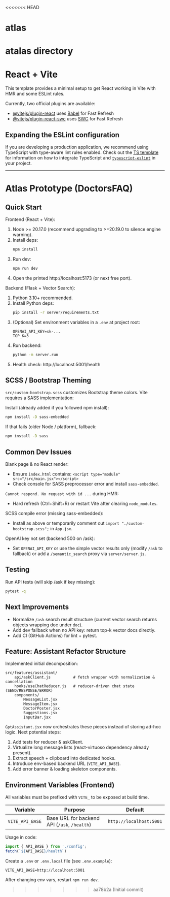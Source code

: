 <<<<<<< HEAD
# atlas
atalas directory
=======
# React + Vite

This template provides a minimal setup to get React working in Vite with HMR and some ESLint rules.

Currently, two official plugins are available:

- [@vitejs/plugin-react](https://github.com/vitejs/vite-plugin-react/blob/main/packages/plugin-react) uses [Babel](https://babeljs.io/) for Fast Refresh
- [@vitejs/plugin-react-swc](https://github.com/vitejs/vite-plugin-react/blob/main/packages/plugin-react-swc) uses [SWC](https://swc.rs/) for Fast Refresh

## Expanding the ESLint configuration

If you are developing a production application, we recommend using TypeScript with type-aware lint rules enabled. Check out the [TS template](https://github.com/vitejs/vite/tree/main/packages/create-vite/template-react-ts) for information on how to integrate TypeScript and [`typescript-eslint`](https://typescript-eslint.io) in your project.

---

# Atlas Prototype (DoctorsFAQ)

## Quick Start

Frontend (React + Vite):
1. Node >= 20.17.0 (recommend upgrading to >=20.19.0 to silence engine warning).
2. Install deps:
	```bash
	npm install
	```
3. Run dev:
	```bash
	npm run dev
	```
4. Open the printed http://localhost:5173 (or next free port).

Backend (Flask + Vector Search):
1. Python 3.10+ recommended.
2. Install Python deps:
	```bash
	pip install -r server/requirements.txt
	```
3. (Optional) Set environment variables in a `.env` at project root:
	```env
	OPENAI_API_KEY=sk-...
	TOP_K=3
	```
4. Run backend:
	```bash
	python -m server.run
	```
5. Health check: http://localhost:5001/health

## SCSS / Bootstrap Theming
`src/custom-bootstrap.scss` customizes Bootstrap theme colors. Vite requires a SASS implementation:

Install (already added if you followed npm install):
```bash
npm install -D sass-embedded
```
If that fails (older Node / platform), fallback:
```bash
npm install -D sass
```

## Common Dev Issues
Blank page & no React render:
- Ensure `index.html` contains: `<script type="module" src="/src/main.jsx"></script>`
- Check console for SASS preprocessor error and install `sass-embedded`.

`Cannot respond. No request with id ...` during HMR:
- Hard refresh (Ctrl+Shift+R) or restart Vite after clearing `node_modules`.

SCSS compile error (missing sass-embedded):
- Install as above or temporarily comment out `import "./custom-bootstrap.scss";` in `App.jsx`.

OpenAI key not set (backend 500 on /ask):
- Set `OPENAI_API_KEY` or use the simple vector results only (modify `/ask` to fallback) or add a `/semantic_search` proxy via `server/server.js`.

## Testing
Run API tests (will skip /ask if key missing):
```bash
pytest -q
```

## Next Improvements
- Normalize `/ask` search result structure (current vector search returns objects wrapping doc under `doc`).
- Add dev fallback when no API key: return top-k vector docs directly.
- Add CI (GitHub Actions) for lint + pytest.

## Feature: Assistant Refactor Structure
Implemented initial decomposition:

```
src/features/assistant/
	api/askClient.js          # fetch wrapper with normalization & cancellation
	hooks/useChatReducer.js   # reducer-driven chat state (SEND/RESPONSE/ERROR)
	components/
		MessageList.jsx
		MessageItem.jsx
		DoctorPoster.jsx
		Suggestions.jsx
		InputBar.jsx
```

`GptAssistant.jsx` now orchestrates these pieces instead of storing ad-hoc logic. Next potential steps:
1. Add tests for reducer & askClient.
2. Virtualize long message lists (react-virtuoso dependency already present).
3. Extract speech + clipboard into dedicated hooks.
4. Introduce env-based backend URL (`VITE_API_BASE`).
5. Add error banner & loading skeleton components.

## Environment Variables (Frontend)
All variables must be prefixed with `VITE_` to be exposed at build time.

| Variable | Purpose | Default |
|----------|---------|---------|
| `VITE_API_BASE` | Base URL for backend API (`/ask`, `/health`) | `http://localhost:5001` |

Usage in code:
```js
import { API_BASE } from './config';
fetch(`${API_BASE}/health`)
```

Create a `.env` or `.env.local` file (see `.env.example`):
```
VITE_API_BASE=http://localhost:5001
```

After changing env vars, restart `npm run dev`.

>>>>>>> aa78b2a (Initial commit)
